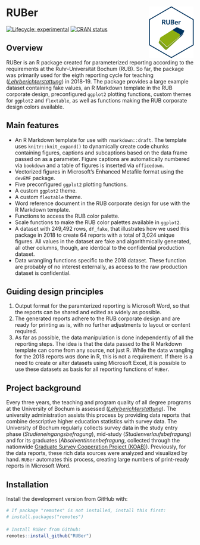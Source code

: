 
<!-- README.md is generated from README.Rmd. Please edit that file -->

# RUBer <a href='https://richardmeyer-eppler.github.io/RUBer/'><img src='man/figures/logo.png' align="right" height="139" />

<!-- badges: start -->

[![Lifecycle:
experimental](https://img.shields.io/badge/lifecycle-experimental-orange.svg)](https://www.tidyverse.org/lifecycle/#experimental)
[![CRAN
status](https://www.r-pkg.org/badges/version/RUBer)](https://cran.r-project.org/package=RUBer)
<!-- badges: end -->

## Overview

RUBer is an R package created for parameterized reporting according to
the requirements at the Ruhr-Universität Bochum (RUB). So far, the
package was primarily used for the eigth reporting cycle for teaching
([*Lehrberichterstattung*](http://www.uv.ruhr-uni-bochum.de/dezernat1/aufgaben/abteilung1/qmp/instrumente/inst_lehrberichterstattung.html))
in 2018-19. The package provides a large example dataset containing fake
values, an R Markdown template in the RUB corporate design,
preconfigured `ggplot2` plotting functions, custom themes for `ggplot2`
and `flextable`, as well as functions making the RUB corporate design
colors available.

## Main features

  - An R Markdown template for use with `rmarkdown::draft`. The template
    uses `knitr::knit_expand()` to dynamically create code chunks
    containing figures, captions and subcaptions based on the data frame
    passed on as a parameter. Figure captions are automatically numbered
    via `bookdown` and a table of figures is inserted via `officedown`.
  - Vectorized figures in Microsoft’s Enhanced Metafile format using the
    `devEMF` package.
  - Five preconfigured `ggplot2` plotting functions.
  - A custom `ggplot2` theme.
  - A custom `flextable` theme.
  - Word reference document in the RUB corporate design for use with the
    R Markdown template.
  - Functions to access the RUB color palette.
  - Scale functions to make the RUB color palettes available in
    `ggplot2`.
  - A dataset with 249,492 rows, `df_fake`, that illustrates how we used
    this package in 2018 to create 64 reports with a total of 3,024
    unique figures. All values in the dataset are fake and
    algorithmically generated, all other columns, though, are identical
    to the confidential production dataset.
  - Data wrangling functions specific to the 2018 dataset. These
    function are probably of no interest externally, as access to the
    raw production dataset is confidential.

## Guiding design principles

1.  Output format for the paramterized reporting is Microsoft Word, so
    that the reports can be shared and edited as widely as possible.
2.  The generated reports adhere to the RUB corporate design and are
    ready for printing as is, with no further adjustments to layout or
    content required.
3.  As far as possible, the data manipulation is done independently of
    all the reporting steps. The idea is that the data passed to the R
    Markdown template can come from any source, not just R. While the
    data wrangling for the 2018 reports *was* done in R, this is not a
    requirement. If there is a need to create or alter datasets using
    Microsoft Excel, it is possible to use these datasets as basis for
    all reporting functions of `RUBer`.

## Project background

Every three years, the teaching and program quality of all degree
programs at the University of Bochum is assessed
([*Lehrberichterstattung*](http://www.uv.ruhr-uni-bochum.de/dezernat1/aufgaben/abteilung1/qmp/instrumente/inst_lehrberichterstattung.html)).
The university administration assists this process by providing data
reports that combine descriptive higher education statistics with survey
data. The University of Bochum regularly collects survey data in the
study entry phase (*Studieneingangsbefragung*), mid-study
(*Studienverlaufsbefragung*) and for its graduates
(*AbsolventInnenbefragung*, collected through the nationwide [Graduate
Survey Cooperation Project (KOAB)](https://istat.de/de/koab_a.html)).
Previously, for the data reports, these rich data sources were analyzed
and visualized by hand. `RUBer` automates this process, creating large
numbers of print-ready reports in Microsoft Word.

## Installation

Install the development version from GitHub with:

``` r
# If package "remotes" is not installed, install this first:
# install.packages("remotes")

# Install RUBer from Github:
remotes::install_github("RUBer")
```
